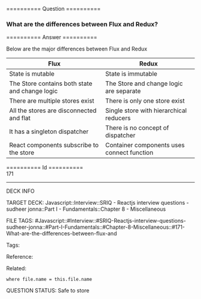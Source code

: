========== Question ==========  

### What are the differences between Flux and Redux?  

========== Answer ==========  

Below are the major differences between Flux and Redux

| Flux                                           | Redux                                      |
| ---------------------------------------------- | ------------------------------------------ |
| State is mutable                               | State is immutable                         |
| The Store contains both state and change logic | The Store and change logic are separate    |
| There are multiple stores exist                | There is only one store exist              |
| All the stores are disconnected and flat       | Single store with hierarchical reducers    |
| It has a singleton dispatcher                  | There is no concept of dispatcher          |
| React components subscribe to the store        | Container components uses connect function |

========== Id ==========  
171

---

DECK INFO

TARGET DECK: Javascript::Interview::SRIQ - Reactjs interview questions - sudheer jonna::Part I - Fundamentals::Chapter 8 - Miscellaneous

FILE TAGS: #Javascript::#Interview::#SRIQ-Reactjs-interview-questions-sudheer-jonna::#Part-I-Fundamentals::#Chapter-8-Miscellaneous::#171-What-are-the-differences-between-flux-and

Tags:

Reference:

Related:

```dataview
where file.name = this.file.name
```
QUESTION STATUS: Safe to store

